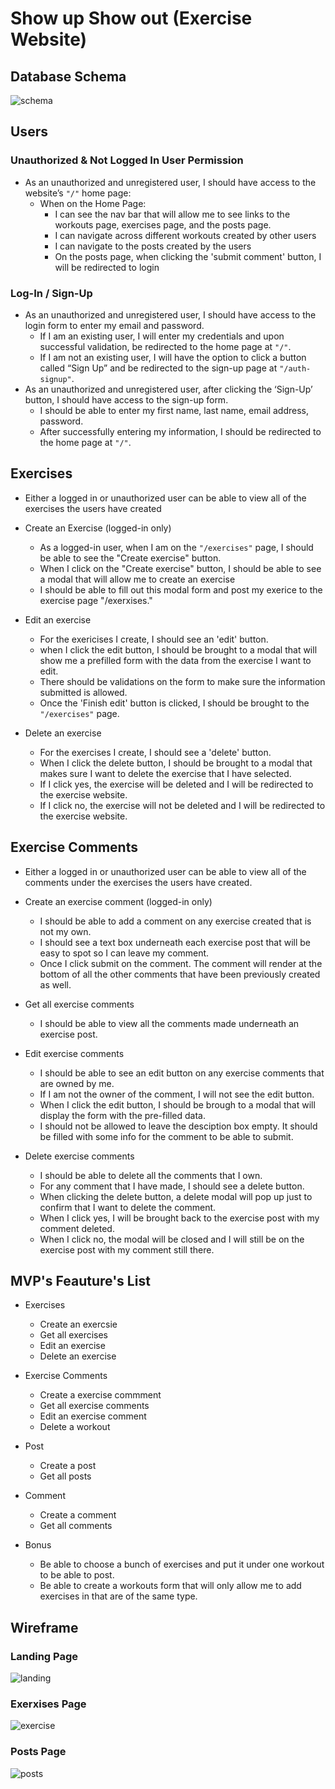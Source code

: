 # Show up Show out (Exercise Website)

## Database Schema

![schema](<images/Exercise Schema (4).png>)

## Users

### Unauthorized & Not Logged In User Permission

- As an unauthorized and unregistered user, I should have access to the website’s `"/"` home page:
  - When on the Home Page:
    - I can see the nav bar that will allow me to see links to the workouts page, exercises page, and the posts page.
    - I can navigate across different workouts created by other users
    - I can navigate to the posts created by the users
    - On the posts page, when clicking the 'submit comment' button, I will be redirected to login

### Log-In / Sign-Up

- As an unauthorized and unregistered user, I should have access to the login form to enter my email and password.
  - If I am an existing user, I will enter my credentials and upon successful validation, be redirected to the home page at `"/"`.
  - If I am not an existing user, I will have the option to click a button called “Sign Up” and be redirected to the sign-up page at `"/auth-signup"`.
- As an unauthorized and unregistered user, after clicking the ‘Sign-Up’ button, I should have access to the sign-up form.
  - I should be able to enter my first name, last name, email address, password.
  - After successfully entering my information, I should be redirected to the home page at `"/"`.

## Exercises

- Either a logged in or unauthorized user can be able to view all of the exercises the users have created

- Create an Exercise (logged-in only)
  - As a logged-in user, when I am on the `"/exercises"` page, I should be able to see the "Create exercise" button.
  - When I click on the "Create exercise" button, I should be able to see a modal that will allow me to create an exercise
  - I should be able to fill out this modal form and post my exerice to the exercise page "/exerxises."
- Edit an exercise
  - For the exericises I create, I should see an 'edit' button.
  - when I click the edit button, I should be brought to a modal that will show me a prefilled form with the data from the exercise I want to edit.
  - There should be validations on the form to make sure the information submitted is allowed.
  - Once the 'Finish edit' button is clicked, I should be brought to the `"/exercises"` page.
- Delete an exercise
  - For the exercises I create, I should see a 'delete' button.
  - When I click the delete button, I should be brought to a modal that makes sure I want to delete the exercise that I have selected.
  - If I click yes, the exercise will be deleted and I will be redirected to the exercise website.
  - If I click no, the exercise will not be deleted and I will be redirected to the exercise website.

## Exercise Comments

- Either a logged in or unauthorized user can be able to view all of the comments under the exercises the users have created.

- Create an exercise comment (logged-in only)

  - I should be able to add a comment on any exercise created that is not my own.
  - I should see a text box underneath each exercise post that will be easy to spot so I can leave my comment.
  - Once I click submit on the comment. The comment will render at the bottom of all the other comments that have been previously created as well.

- Get all exercise comments

  - I should be able to view all the comments made underneath an exercise post.

- Edit exercise comments

  - I should be able to see an edit button on any exercise comments that are owned by me.
  - If I am not the owner of the comment, I will not see the edit button.
  - When I click the edit button, I should be brough to a modal that will display the form with the pre-filled data.
  - I should not be allowed to leave the desciption box empty. It should be filled with some info for the comment to be able to submit.

- Delete exercise comments
  - I should be able to delete all the comments that I own.
  - For any comment that I have made, I should see a delete button.
  - When clicking the delete button, a delete modal will pop up just to confirm that I want to delete the comment.
  - When I click yes, I will be brought back to the exercise post with my comment deleted.
  - When I click no, the modal will be closed and I will still be on the exercise post with my comment still there.

## MVP's Feauture's List

- Exercises
  - Create an exercsie
  - Get all exercises
  - Edit an exercise
  - Delete an exercise
- Exercise Comments

  - Create a exercise commment
  - Get all exercise comments
  - Edit an exercise comment
  - Delete a workout

- Post

  - Create a post
  - Get all posts

- Comment

  - Create a comment
  - Get all comments

- Bonus
  - Be able to choose a bunch of exercises and put it under one workout to be able to post.
  - Be able to create a workouts form that will only allow me to add exercises in that are of the same type.

## Wireframe

### Landing Page

![landing](images/LandingPage.png)

### Exerxises Page

![exercise](images/ExercisePage.png)

### Posts Page

![posts](<images/Posts(1).png>)
